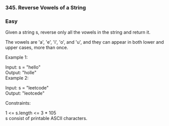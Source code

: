 ### 345. Reverse Vowels of a String
### Easy

Given a string s, reverse only all the vowels in the string and return it.<br>

The vowels are 'a', 'e', 'i', 'o', and 'u', and they can appear in both lower and upper cases, more than once.<br>

 

Example 1:<br>

Input: s = "hello"<br>
Output: "holle"<br>
Example 2:<br>

Input: s = "leetcode"<br>
Output: "leotcede"<br>
 

Constraints:<br>

1 <= s.length <= 3 * 105<br>
s consist of printable ASCII characters.<br>
